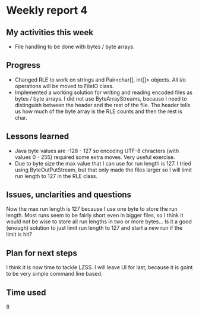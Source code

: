 # Weekly report 4

## My activities this week
- File handling to be done with bytes / byte arrays.

## Progress
- Changed RLE to work on strings and Pair<char[], int[]> objects. All i/o operations will be moved to FileIO class.
- Implemented a working solution for writing and reading encoded files as bytes / byte arrays. I did not use ByteArrayStreams, because I need to distinguish between the header and the rest of the file. The header tells us how much of the byte array is the RLE counts and then the rest is char.

## Lessons learned
- Java byte values are -128 - 127 so encoding UTF-8 chracters (with values 0 - 255) required some extra moves. Very useful exercise.
- Due to byte size the max value that I can use for run length is 127. I tried using ByteOutPutStream, but that only made the files larger so I will limit run length to 127 in the RLE class.

## Issues, unclarities and questions
Now the max run length is 127 because I use one byte to store the run length. Most runs seem to be fairly short even in bigger files, so I think it would not be wise to store all run lengths in two or more bytes... Is it a good (enough) solution to just limit run length to 127 and start a new run if the limit is hit?

## Plan for next steps
I think it is now time to tackle LZSS. I will leave UI for last, because it is goint to be very simple command line based.

## Time used
8